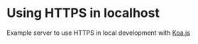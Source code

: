 # Using HTTPS in localhost

Example server to use HTTPS in local development with [Koa.js](https://koajs.com/)
